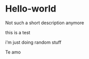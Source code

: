 # Hello-world
Not such a short description anymore


this is a test


i'm just doing random stuff

Te amo 